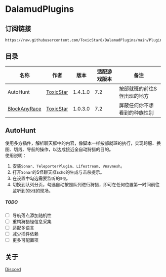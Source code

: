 # DalamudPlugins

## 订阅链接
```
https://raw.githubusercontent.com/ToxicStar8/DalamudPlugins/main/Plugins/pluginmaster.json
```

## 目录
| 名称      | 作者      | 版本 | 适配游戏版本 | 备注 |
|----------|----------|----------|----------|----------|
| AutoHunt | [ToxicStar](https://github.com/ToxicStar8)  | 1.4.1.0 | 7.2 | 按部就班的前往S怪出现的地方|
| [BlockAnyRace](https://github.com/ToxicStar8/BlockAnyRace) | [ToxicStar](https://github.com/ToxicStar8)  | 1.0.3.0 | 7.2 | 屏蔽任何你不想看到的种族性别 |

## AutoHunt
使用多方插件，解析聊天框中的内容，像脚本一样按部就班的执行，实现跨服、换图、切线、导航的操作，以达成接近全自动狩猎的目的。</br>
使用说明：
1. 安装`Sonar`、`TeleporterPlugin`、`Lifestream`、`Vnavmesh`。
2. 打开`Sonar`的S怪聊天框`Echo`的生成与击杀提示。
3. 在设置中勾选需要监听的`S怪`。
4. 切换到队列分页，勾选自动按照队列进行狩猎，即可在任何位置第一时间前往监听到的`S怪`的现场。

##### TODO
- [ ] 导航落点添加随机性
- [ ] 重构狩猎怪信息采集
- [ ] 适配多语言
- [ ] 减少插件依赖
- [ ] 更多可配置项

## 关于
[Discord](https://discord.gg/GWMEY9P9BX)
